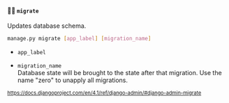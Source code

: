 #### 🧑‍💻 `migrate`

Updates database schema.

```sh
manage.py migrate [app_label] [migration_name]
```

- `app_label`

- `migration_name`<br>
  Database state will be brought to the state after that migration. Use the name "zero" to unapply all migrations.

<small>

https://docs.djangoproject.com/en/4.1/ref/django-admin/#django-admin-migrate

</small>


<aside class="notes">
</aside>
